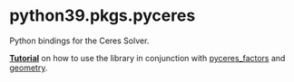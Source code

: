 # python39.pkgs.pyceres

Python bindings for the Ceres Solver.

**[Tutorial](https://notes.andrewtorgesen.com/doku.php?id=public:autonomy:implementation:opt-libs:ceres)** on how to use the library in conjunction with [pyceres_factors](./pyceres_factors.md) and [geometry](./geometry.md).

